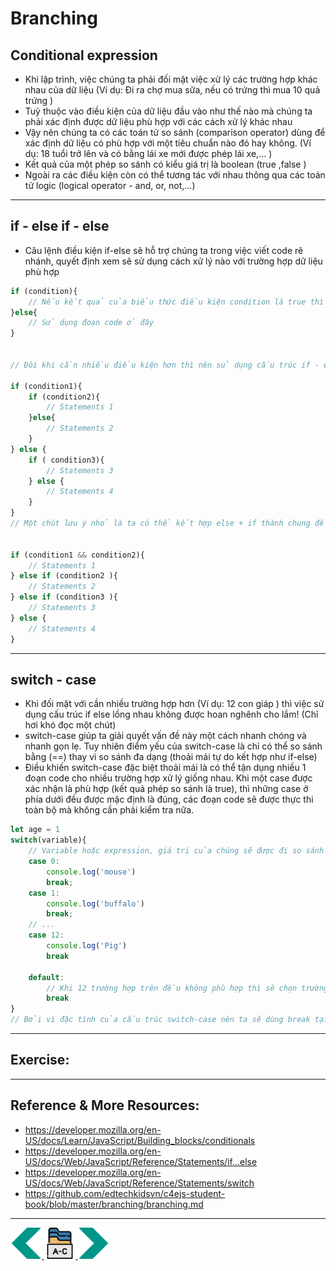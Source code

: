# Branching
## Conditional expression
- Khi lập trình, việc chúng ta phải đối mặt việc xử lý các trường hợp khác nhau của dữ liệu (Ví dụ: Đi ra chợ mua sữa, nếu có trứng thì mua 10 quả trứng )
- Tuỳ thuộc vào điều kiện của dữ liệu đầu vào như thế nào mà chúng ta phải xác định được dữ liệu phù hợp với các cách xử lý khác nhau
- Vậy nên chúng ta có các toán tử so sánh (comparison operator) dùng để xác định dữ liệu có phù hợp với một tiêu chuẩn nào đó hay không. (Ví dụ: 18 tuổi trở lên và có bằng lái xe mới được phép lái xe,... )
- Kết quả của một phép so sánh có kiểu giá trị là boolean (true ,false )
- Ngoài ra các điều kiện còn có thể tương tác với nhau thông qua các toán tử logic (logical operator - and, or, not,...)

---

## if - else if - else
- Câu lệnh điều kiện if-else sẽ hỗ trợ chúng ta trong việc viết code rẽ nhánh, quyết định xem sẽ sử dụng cách xử lý nào với trường hợp dữ liệu phù hợp
```js
if (condition){
    // Nếu kết quả của biểu thức điều kiện condition là true thì sẽ sử dụng đoạn code ở đây
}else{
    // Sử dụng đoạn code ở đây
}


// Đôi khi cần nhiều điều kiện hơn thì nên sủ dụng cấu trúc if - else lồng nhau như thế này

if (condition1){
    if (condition2){
        // Statements 1
    }else{
        // Statements 2
    }
} else {
    if ( condition3){
        // Statements 3
    } else {
        // Statements 4
    }
}
// Một chút lưu ý nhỏ là ta có thể kết hợp else + if thành chung để gọn gàng hơn, sử dụng các toán tử logic để kết hợp


if (condition1 && condition2){
    // Statements 1 
} else if (condition2 ){
    // Statements 2
} else if (condition3 ){
    // Statements 3
} else {
    // Statements 4
}
```

---

## switch - case
- Khi đối mặt với cần nhiều trường hợp hơn (Ví dụ: 12 con giáp ) thì việc sử dụng cấu trúc if else lồng nhau không được hoan nghênh cho lắm! (Chỉ hơi khó đọc một chút)
- switch-case giúp ta giải quyết vấn đề này một cách nhanh chóng và nhanh gọn lẹ. Tuy nhiên điểm yếu của switch-case là chỉ có thể so sánh bằng (==) thay vì so sánh đa dạng (thoải mái tự do kết hợp như if-else)
- Điều khiến switch-case đặc biệt thoải mái là có thể tận dụng nhiều 1 đoạn code cho nhiều trường hợp xử lý giống nhau. Khi một case được xác nhận là phù hợp (kết quả phép so sánh là true), thì những case ở phía dưới đều được mặc định là đúng, các đoạn code sẽ được thực thi toàn bộ mà không cần phải kiểm tra nữa.

```js
let age = 1
switch(variable){
    // Variable hoặc expression, giá trị của chúng sẽ được đi so sánh với từng trường hợp (từng case ) qua phép so sánh bằng (==)
    case 0:
        console.log('mouse')
        break;
    case 1:
        console.log('buffalo')
        break;
    // ...
    case 12:
        console.log('Pig')
        break

    default:
        // Khi 12 trường hợp trên đều không phù hợp thì sẽ chọn trường hợp này!
        break
}
// Bởi vì đặc tính của cấu trúc switch-case nên ta sẽ dùng break tại mỗi đoạn cuối của case để không cho phép trường hợp ở trên xảy ra
```
---

## Exercise:


---

## Reference & More Resources: 
* https://developer.mozilla.org/en-US/docs/Learn/JavaScript/Building_blocks/conditionals
* https://developer.mozilla.org/en-US/docs/Web/JavaScript/Reference/Statements/if...else
* https://developer.mozilla.org/en-US/docs/Web/JavaScript/Reference/Statements/switch
* https://github.com/edtechkidsvn/c4ejs-student-book/blob/master/branching/branching.md







---
<!-- Navigator -->
<div>
<a href="./Lecture-05.3.Operator-Expression-Function.md">
    <img width=50 src="../sources/left-arrow.svg" >
</a>
<a href="./README.md">
    <img width=50 src="../sources/index.svg" >
</a>
<a href="./Lecture-06.2.Loop.md">
    <img  width=50 src="../sources/right-arrow.svg">
    </a>
</div>
<!-- Navigator -->

